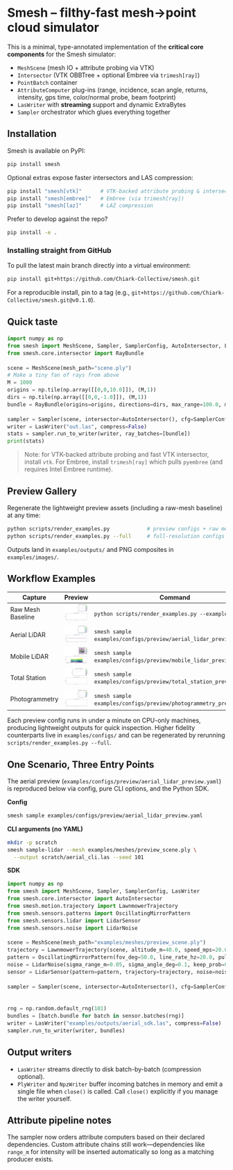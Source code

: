 # Smesh – filthy-fast mesh→point cloud simulator

This is a minimal, type-annotated implementation of the **critical core components**
for the Smesh simulator:

- `MeshScene` (mesh IO + attribute probing via VTK)
- `Intersector` (VTK OBBTree + optional Embree via `trimesh[ray]`)
- `PointBatch` container
- `AttributeComputer` plug-ins (range, incidence, scan angle, returns, intensity, gps time, color/normal probe, beam footprint)
- `LasWriter` with **streaming** support and dynamic ExtraBytes
- `Sampler` orchestrator which glues everything together

## Installation

Smesh is available on PyPI:

```bash
pip install smesh
```

Optional extras expose faster intersectors and LAS compression:

```bash
pip install "smesh[vtk]"      # VTK-backed attribute probing & intersector
pip install "smesh[embree]"   # Embree (via trimesh[ray])
pip install "smesh[laz]"      # LAZ compression
```

Prefer to develop against the repo?

```bash
pip install -e .
```

### Installing straight from GitHub

To pull the latest main branch directly into a virtual environment:

```bash
pip install git+https://github.com/Chiark-Collective/smesh.git
```

For a reproducible install, pin to a tag (e.g., `git+https://github.com/Chiark-Collective/smesh.git@v0.1.0`).

## Quick taste

```python
import numpy as np
from smesh import MeshScene, Sampler, SamplerConfig, AutoIntersector, LasWriter
from smesh.core.intersector import RayBundle

scene = MeshScene(mesh_path="scene.ply")
# Make a tiny fan of rays from above
M = 1000
origins = np.tile(np.array([[0,0,10.0]]), (M,1))
dirs = np.tile(np.array([[0,0,-1.0]]), (M,1))
bundle = RayBundle(origins=origins, directions=dirs, max_range=100.0, multi_hit=False, meta={"gps_time": np.arange(M)*1e-3})

sampler = Sampler(scene, intersector=AutoIntersector(), cfg=SamplerConfig())
writer = LasWriter("out.las", compress=False)
stats = sampler.run_to_writer(writer, ray_batches=[bundle])
print(stats)
```

> Note: for VTK-backed attribute probing and fast VTK intersector, install `vtk`.
> For Embree, install `trimesh[ray]` which pulls `pyembree` (and requires Intel Embree runtime).

## Preview Gallery

Regenerate the lightweight preview assets (including a raw-mesh baseline) at any time:

```bash
python scripts/render_examples.py            # preview configs + raw mesh
python scripts/render_examples.py --full     # full-resolution configs
```

Outputs land in `examples/outputs/` and PNG composites in `examples/images/`.

## Workflow Examples

| Capture | Preview | Command |
| --- | --- | --- |
| Raw Mesh Baseline | ![Raw Mesh](examples/images/raw_mesh.png) | `python scripts/render_examples.py --example raw_mesh` |
| Aerial LiDAR | ![Aerial LiDAR](examples/images/aerial_lidar.png) | `smesh sample examples/configs/preview/aerial_lidar_preview.yaml` |
| Mobile LiDAR | ![Mobile LiDAR](examples/images/mobile_lidar.png) | `smesh sample examples/configs/preview/mobile_lidar_preview.yaml` |
| Total Station | ![Total Station](examples/images/total_station.png) | `smesh sample examples/configs/preview/total_station_preview.yaml` |
| Photogrammetry | ![Photogrammetry](examples/images/photogrammetry.png) | `smesh sample examples/configs/preview/photogrammetry_preview.yaml` |

Each preview config runs in under a minute on CPU-only machines, producing lightweight outputs for quick inspection. Higher fidelity counterparts live in `examples/configs/` and can be regenerated by rerunning `scripts/render_examples.py --full`.

## One Scenario, Three Entry Points

The aerial preview (`examples/configs/preview/aerial_lidar_preview.yaml`) is reproduced below via config, pure CLI options, and the Python SDK.

**Config**

```bash
smesh sample examples/configs/preview/aerial_lidar_preview.yaml
```

**CLI arguments (no YAML)**

```bash
mkdir -p scratch
smesh sample-lidar --mesh examples/meshes/preview_scene.ply \
  --output scratch/aerial_cli.las --seed 101
```

**SDK**

```python
import numpy as np
from smesh import MeshScene, Sampler, SamplerConfig, LasWriter
from smesh.core.intersector import AutoIntersector
from smesh.motion.trajectory import LawnmowerTrajectory
from smesh.sensors.patterns import OscillatingMirrorPattern
from smesh.sensors.lidar import LidarSensor
from smesh.sensors.noise import LidarNoise

scene = MeshScene(mesh_path="examples/meshes/preview_scene.ply")
trajectory = LawnmowerTrajectory(scene, altitude_m=40.0, speed_mps=20.0, line_spacing_m=30.0)
pattern = OscillatingMirrorPattern(fov_deg=50.0, line_rate_hz=20.0, pulses_per_line=200)
noise = LidarNoise(sigma_range_m=0.05, sigma_angle_deg=0.1, keep_prob=0.99)
sensor = LidarSensor(pattern=pattern, trajectory=trajectory, noise=noise, max_range_m=200.0, multi_return=True)

sampler = Sampler(scene, intersector=AutoIntersector(), cfg=SamplerConfig(batch_size_rays=20000,
                                                                           attributes=["range","incidence","scan_angle","intensity","returns","gps_time"],
                                                                           beam_divergence_mrad=0.3))
rng = np.random.default_rng(101)
bundles = [batch.bundle for batch in sensor.batches(rng)]
writer = LasWriter("examples/outputs/aerial_sdk.las", compress=False)
sampler.run_to_writer(writer, bundles)
```

## Output writers

- `LasWriter` streams directly to disk batch-by-batch (compression optional).
- `PlyWriter` and `NpzWriter` buffer incoming batches in memory and emit a single file when `close()` is called. Call `close()` explicitly if you manage the writer yourself.

## Attribute pipeline notes

The sampler now orders attribute computers based on their declared dependencies. Custom attribute chains still work—dependencies like `range_m` for intensity will be inserted automatically so long as a matching producer exists.
